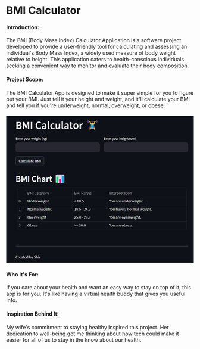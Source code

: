 # BMI Calculator

#### Introduction:
The BMI (Body Mass Index) Calculator Application is a software project developed to provide a user-friendly tool for calculating and assessing an individual's Body Mass Index, a widely used measure of body weight relative to height. This application caters to health-conscious individuals seeking a convenient way to monitor and evaluate their body composition.

#### Project Scope:
The BMI Calculator App is designed to make it super simple for you to figure out your BMI. 
Just tell it your height and weight, and it'll calculate your BMI and tell you if you're underweight, normal, overweight, or obese.
####
<a href="https://bmicalculatorbyshir.streamlit.app/"><img src="BMI Calculator snapshot.png"></img></a>

#### Who It's For:
If you care about your health and want an easy way to stay on top of it, this app is for you. It's like having a virtual health buddy that gives you useful info.
#### Inspiration Behind It:
My wife's commitment to staying healthy inspired this project. Her dedication to well-being got me thinking about how tech could make it easier for all of us to stay in the know about our health.

